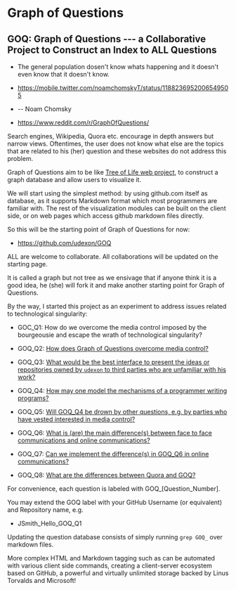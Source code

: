 # Graph of Questions
## GOQ: Graph of Questions --- a Collaborative Project to Construct an Index to ALL Questions

- The general population dosen't know whats happening and it doesn't even know that it doesn't know. 
- https://mobile.twitter.com/noamchomskyT/status/1188236952006549505
- -- Noam Chomsky

- https://www.reddit.com/r/GraphOfQuestions/

Search engines, Wikipedia, Quora etc. encourage in depth answers but narrow views. Oftentimes, the user does not know what else are the topics that are related to his (her) question and these websites do not address this problem.

Graph of Questions aim to be like [Tree of Life web project](http://tolweb.org/tree/), to construct a graph database and allow users to visualize it.

We will start using the simplest method: by using github.com itself as database, as it supports Markdown format which most programmers are familiar with. The rest of the visualization modules can be built on the client side, or on web pages which access github markdown files directly.

So this will be the starting point of Graph of Questions for now:

- https://github.com/udexon/GOQ

ALL are welcome to collaborate. All collaborations will be updated on the starting page.

It is called a graph but not tree as we ensivage that if anyone think it is a good idea, he (she) will fork it and make another starting point for Graph of Questions.

By the way, I started this project as an experiment to address issues related to technological singularity:

- GOC_Q1: How do we overcome the media control imposed by the bourgeousie and escape the wrath of technological singularity?

- GOQ_Q2: [How does Graph of Questions overcome media control?](https://github.com/udexon/GOQ/blob/master/Q2_Media_Control.md)

- GOQ_Q3: [ What would be the best interface to present the ideas or repositories owned by `udexon` to  third parties who are unfamiliar with his work?](https://github.com/udexon/GOQ/blob/master/Q2_Media_Control.md#GOQ_Q3)

- <a name="GOQ_Q4"> GOQ_Q4: [ How may one model the mechanisms of a programmer writing programs? ](https://github.com/udexon/GOEHDOM/blob/master/Homoiconicity.md) </a>

- GOQ_Q5: [ Will GOQ_Q4 be drown by other questions, e.g. by parties who have vested interested in media control? ](https://github.com/udexon/GOQ/blob/master/Q2_Media_Control.md#GOQ_Q5)
- GOQ_Q6: [ What is (are) the main difference(s) between face to face communications and online communications? ](https://github.com/udexon/GOQ/blob/master/Q6_diff_face_online.md#goq_q6-what-is-are-the-main-differences-between-face-to-face-communications-and-online-communications)
- GOQ_Q7: [ Can we implement the difference(s) in GOQ_Q6 in online communications? ](https://github.com/udexon/GOQ/blob/master/Q6_diff_face_online.md#goq_q7-can-we-implement-the-differences-in-goq_q6-in-online-communications)
- GOQ_Q8: [ What are the differences between Quora and GOQ? ](https://github.com/udexon/GOQ/blob/master/Q6_diff_face_online.md#goq_q8-what-are-the-differences-between-quora-and-goq)

For convenience, each question is labeled with GOQ_[Question_Number].

You may extend the GOQ label with your GitHub Username (or equivalent) and Repository name, e.g.

- JSmith_Hello_GOQ_Q1

Updating the question database consists of simply running `grep GOQ_` over markdown files.

More complex HTML and Markdown tagging such as <a name> can be automated with various client side commands, creating a client-server ecosystem based on GitHub, a powerful and virtually unlimited storage backed by Linus Torvalds and Microsoft!
